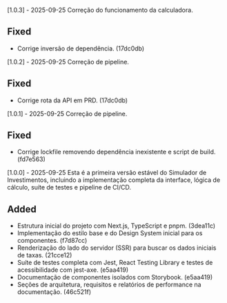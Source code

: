 [1.0.3] - 2025-09-25
Correção do funcionamento da calculadora.

## Fixed

- Corrige inversão de dependência. (17dc0db)

[1.0.2] - 2025-09-25
Correção de pipeline.

## Fixed

- Corrige rota da API em PRD. (17dc0db)

[1.0.1] - 2025-09-25
Correção de pipeline.

## Fixed

- Corrige lockfile removendo dependência inexistente e script de build. (fd7e563)

[1.0.0] - 2025-09-25
Esta é a primeira versão estável do Simulador de Investimentos, incluindo a implementação completa da interface, lógica de cálculo, suíte de testes e pipeline de CI/CD.

## Added

- Estrutura inicial do projeto com Next.js, TypeScript e pnpm. (3dea11c)
- Implementação do estilo base e do Design System inicial para os componentes. (f7d87cc)
- Renderização do lado do servidor (SSR) para buscar os dados iniciais de taxas. (21cce12)
- Suíte de testes completa com Jest, React Testing Library e testes de acessibilidade com jest-axe. (e5aa419)
- Documentação de componentes isolados com Storybook. (e5aa419)
- Seções de arquitetura, requisitos e relatórios de performance na documentação. (46c521f)
